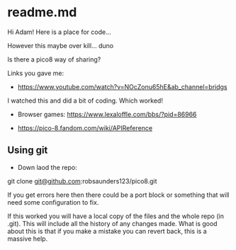 # readme.md

Hi Adam!
Here is a place for code...

However this maybe over kill... duno

Is there a pico8 way of sharing?


Links you gave me:

  + https://www.youtube.com/watch?v=NOcZonu65hE&ab_channel=bridgs

I watched this and did a bit of coding. Which worked!


  + Browser games: https://www.lexaloffle.com/bbs/?pid=86966

  + https://pico-8.fandom.com/wiki/APIReference

## Using git

  + Down laod the repo:  

git clone  git@github.com:robsaunders123/pico8.git  

If you get errors here then there could be a port block or something that will need
some configuration to fix.

If this worked you will have a local copy of the files and the whole repo (in .git).
This will include all the history of any changes made.
What is good about this is that if you make a mistake you can revert back, this is a
massive help.



